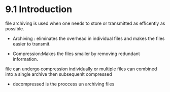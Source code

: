 # 9.1 Introduction

file archiving is used when one needs to store or transmitted as efficently as possible. 

* Archiving : eliminates the overhead in individual files and makes the files easier to transmit.

* Compression:Makes the files smaller by removing redundant information.

file can undergo compression individually or multiple files can combined into a single archive then subsequenlt compressed 

* decompressed is the proccess un archiving files 
